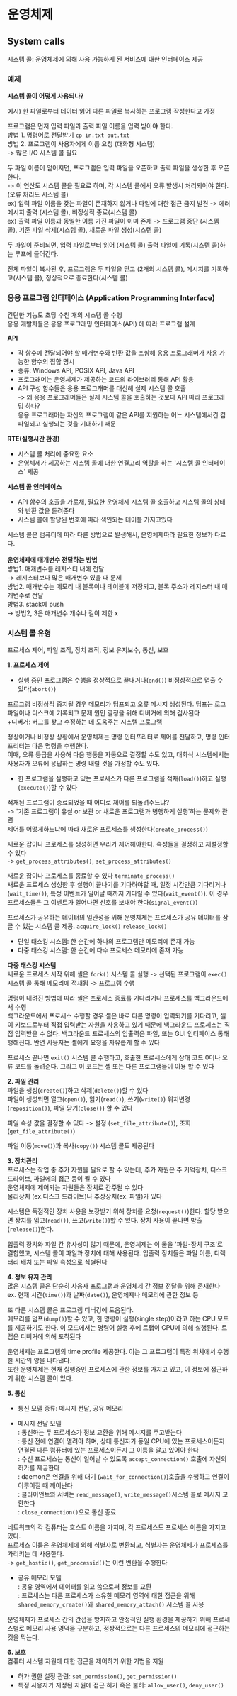 # 운영체제
## System calls
시스템 콜: 운영체제에 의해 사용 가능하게 된 서비스에 대한 인터페이스 제공

### 예제
**시스템 콜이 어떻게 사용되나?**<br>

예시) 한 파일로부터 데이터 읽어 다른 파일로 복사하는 프로그램 작성한다고 가정<br>

프로그램은 먼저 입력 파일과 출력 파일 이름을 입력 받아야 한다.<br>
방법 1. 명령어로 전달받기 `cp in.txt out.txt`<br>
방법 2. 프로그램이 사용자에게 이름 요청 (대화형 시스템)<br> 
-> 많은 I/O 시스템 콜 필요 

두 파일 이름이 얻어지면, 프로그램은 입력 파일을 오픈하고 출력 파일을 생성한 후 오픈한다.<br>
-> 이 연산도 시스템 콜을 필요로 하며, 각 시스템 콜에서 오류 발생시 처리되어야 한다. (오류 처리도 시스템 콜)<br>
ex) 입력 파일 이름을 갖는 파일이 존재하지 않거나 파일에 대한 접근 금지 발견 -> 에러 메시지 출력 (시스템 콜), 비정상적 종료(시스템 콜)<br>
ex) 출력 파일 이름과 동일한 이름 가진 파일이 이미 존재 -> 프로그램 중단 (시스템 콜), 기존 파일 삭제(시스템 콜), 새로운 파일 생성(시스템 콜)<br>

두 파일이 준비되면, 입력 파일로부터 읽어 (시스템 콜) 출력 파일에 기록(시스템 콜)하는 루프에 들어간다.<br>

전체 파일이 복사된 후, 프로그램은 두 파일을 닫고 (2개의 시스템 콜), 메시지를 기록하고(시스템 콜), 정상적으로 종료한다(시스템 콜)

### 응용 프로그램 인터페이스 (Application Programming Interface)
간단한 기능도 초당 수천 개의 시스템 콜 수행<br>
응용 개발자들은 응용 프로그래밍 인터페이스(API) 에 따라 프로그램 설계

**API**
- 각 함수에 전달되어야 할 매개변수와 반환 값을 포함해 응용 프로그래머가 사용 가능한 함수의 집합 명시
- 종류: Windows API, POSIX API, Java API
- 프로그래머는 운영체제가 제공하는 코드의 라이브러리 통해 API 활용
- API 구성 함수들은 응용 프로그래머를 대신해 실제 시스템 콜 호출<br>
-> 왜 응용 프로그래머들은 실제 시스템 콜을 호출하는 것보다 API 따라 프로그래밍 하나?<br>
응용 프로그래머는 자신의 프로그램이 같은 API를 지원하는 어느 시스템에서건 컴파일되고 실행되는 것을 기대하기 때문

**RTE(실행시간 환경)**<br>
- 시스템 콜 처리에 중요한 요소
- 운영체제가 제공하는 시스템 콜에 대한 연결고리 역할을 하는 '시스템 콜 인터페이스' 제공

**시스템 콜 인터페이스**
- API 함수의 호출을 가로채, 필요한 운영체제 시스템 콜 호출하고 시스템 콜의 상태와 반환 값을 돌려준다
- 시스템 콜에 할당된 번호에 따라 색인되는 테이블 가지고있다

시스템 콜은 컴퓨터에 따라 다른 방법으로 발생해서, 운영체제따라 필요한 정보가 다르다. <br><br>
**운영체제에 매개변수 전달하는 방법**<br>
방법1. 매개변수를 레지스터 내에 전달<br>
-> 레지스터보다 많은 매개변수 있을 때 문제<br>
방법2. 매개변수는 메모리 내 블록이나 테이블에 저장되고, 블록 주소가 레지스터 내 매개변수로 전달<br>
방법3. stack에 push<br>
-> 방법2, 3은 매개변수 개수나 길이 제한 x

### 시스템 콜 유형
프로세스 제어, 파일 조작, 장치 조작, 정보 유지보수, 통신, 보호

**1. 프로세스 제어**
- 실행 중인 프로그램은 수행을 정상적으로 끝내거나(`end()`) 비정상적으로 멈출 수 있다(`abort()`)

프로그램 비정상적 중지될 경우 메모리가 덤프되고 오류 메시지 생성된다. 덤프는 로그 파일이나 디스크에 기록되고 문제 원인 결정을 위해 디버거에 의해 검사된다<br>
+디버거: 버그를 찾고 수정하는 데 도움주는 시스템 프로그램

정상이거나 비정상 상황에서 운영체제는 명령 인터프리터로 제어를 전달하고, 명령 인터프리터는 다음 명령을 수행한다.<br> 
이때, 오류 등급을 사용해 다음 행동을 자동으로 결정할 수도 있고, 대화식 시스템에서는 사용자가 오류에 응답하는 명령 내릴 것을 가정할 수도 있다.

- 한 프로그램을 실행하고 있는 프로세스가 다른 프로그램을 적재(`load()`)하고 실행(`execute()`)할 수 있다

적재된 프로그램이 종료되었을 때 어디로 제어를 되돌려주느냐?<br> 
-> '기존 프로그램이 유실 or 보관 or 새로운 프로그램과 병행하게 실행'하는 문제와 관련<br> 
제어를 어떻게하느냐에 따라 새로운 프로세스를 생성한다(`create_process()`)

새로운 잡이나 프로세스를 생성하면 우리가 제어해야한다. 속성들을 결정하고 재설정할 수 있다<br>
-> `get_process_attributes()`, `set_process_attributes()`

새로운 잡이나 프로세스를 종료할 수 있다 `terminate_process()`<br>
새로운 프로세스 생성한 후 실행이 끝나기를 기다려야할 때, 일정 시간만큼 기다리거나(`wait_time()`), 특정 이벤트가 일어날 때까지 기다릴 수 있다(`wait_event()`). 이 경우 프로세스들은 그 이벤트가 일어나면 신호를 보내야 한다(`signal_event()`)

프로세스가 공유하는 데이터의 일관성을 위해 운영체제는 프로세스가 공유 데이터를 잠글 수 있는 시스템 콜 제공. `acquire_lock()` `release_lock()`

- 단일 태스킹 시스템: 한 순간에 하나의 프로그램만 메모리에 존재 가능
- 다중 태스킹 시스템: 한 순간에 다수 프로세스 메모리에 존재 가능

**다중 태스킹 시스템**<br>
새로운 프로세스 시작 위해 셸은 `fork()` 시스템 콜 실행 -> 선택된 프로그램이 `exec()` 시스템 콜 통해 메모리에 적재됨 -> 프로그램 수행<br>

명령이 내려진 방법에 따라 셸은 프로세스 종료를 기다리거나 프로세스를 백그라운드에서 수행<br>
백그라운드에서 프로세스 수행할 경우 셸은 바로 다른 명령이 입력되기를 기다리고, 셸이 키보드로부터 직접 입력받는 자원을 사용하고 있기 때문에 백그라운드 프로세스는 직접 입력받을 수 없다. 백그라운드 프로세스의 입출력은 파일, 또는 GUI 인터페이스 통해 행해진다. 반면 사용자는 셸에게 요청을 자유롭게 할 수 있다

프로세스 끝나면 `exit()` 시스템 콜 수행하고, 호출한 프로세스에게 상태 코드 0이나 오류 코드를 돌려준다. 그리고 이 코드는 셸 또는 다른 프로그램들이 이용 할 수 있다

**2. 파일 관리**<br>
파일을 생성(`create()`)하고 삭제(`delete()`)할 수 있다<br>
파일이 생성되면 열고(`open()`), 읽기(`read()`), 쓰기(`write()`) 위치변경(`reposition()`), 파일 닫기(`close()`) 할 수 있다

파일 속성 값을 결정할 수 있다
-> 설정 (`set_file_attribute()`), 조회(`get_file_attribute()`)

파일 이동(`move()`)과 복사(`copy()`) 시스템 콜도 제공된다

**3. 장치관리**<br>
프로세스는 작업 중 추가 자원을 필요로 할 수 있는데, 추가 자원은 주 기억장치, 디스크 드라이브, 파일에의 접근 등이 될 수 있다<br>
운영체제에 제어되는 자원들은 장치로 간주될 수 있다<br> 물리장치 (ex.디스크 드라이브)나 추상장치(ex. 파일)가 있다

시스템은 독점적인 장치 사용을 보장받기 위해 장치를 요청(`request()`)한다. 할당 받으면 장치를 읽고(`read()`), 쓰고(`write()`)할 수 있다. 장치 사용이 끝나면 방출(`release()`)한다.

입출력 장치와 파일 간 유사성이 많기 때문에, 운영체제는 이 둘을 '파일-장치 구조'로 결합했고, 시스템 콜이 파일과 장치에 대해 사용된다. 입출력 장치들은 파일 이름, 디렉터리 배치 또는 파일 속성으로 식별된다

**4. 정보 유지 관리**<br>
많은 시스템 콜은 단순히 사용자 프로그램과 운영체제 간 정보 전달을 위해 존재한다<br>
ex. 현재 시간(`time()`)과 날짜(`date()`), 운영체제나 메모리에 관한 정보 등

또 다른 시스템 콜은 프로그램 디버깅에 도움된다. <br> 메모리를 덤프(`dump()`)할 수 있고, 한 명령어 실행(single step)이라고 하는 CPU 모드를 제공하기도 한다. 이 모드에서는 명령어 실행 후에 트랩이 CPU에 의해 실행된다. 트랩은 디버거에 의해 포착된다

운영체제는 프로그램의 time profile 제공한다. 이는 그 프로그램이 특정 위치에서 수행한 시간의 양을 나타낸다.<br>
또한 운영체제는 현재 실행중인 프로세스에 관한 정보를 가지고 있고, 이 정보에 접근하기 위한 시스템 콜이 있다.

**5. 통신**
- 통신 모델 종류: 메시지 전달, 공유 메모리

- 메시지 전달 모델 <br> 
: 통신하는 두 프로세스가 정보 교환을 위해 메시지를 주고받는다<br> 
: 통신 전에 연결이 열려야 하며, 상대 통신자가 동일 CPU에 있는 프로세스이든지 연결된 다른 컴퓨터에 있는 프로세스이든지 그 이름을 알고 있어야 한다<br> 
: 수신 프로세스는 통신이 일어날 수 있도록 `accept_connection()` 호출에 자신의 허가를 제공한다<br> 
: daemon은 연결을 위해 대기 (`wait_for_connection()`)호출을 수행하고 연결이 이루어질 때 깨어난다 <br> 
: 클라이언트와 서버는 `read_message()`, `write_message()`시스템 콜로 메시지 교환한다<br> 
: `close_connection()`으로 통신 종료

네트워크의 각 컴퓨터는 호스트 이름을 가지며, 각 프로세스도 프로세스 이름을 가지고 있다. <br> 
프로세스 이름은 운영체제에 의해 식별자로 변환되고, 식별자는 운영체제가 프로세스를 가리키는 데 사용한다. <br> 
-> `get_hostid()`, `get_processid()`는 이런 변환을 수행한다

- 공유 메모리 모델<br> 
: 공유 영역에서 데이터를 읽고 씀으로써 정보를 교환 <br>
: 프로세스는 다른 프로세스가 소유한 메모리 영역에 대한 접근을 위해 `shared_memory_create()`와 `shared_memory_attach()` 시스템 콜 사용

운영체제가 프로세스 간의 간섭을 방지하고 안정적인 실행 환경을 제공하기 위해 프로세스별로 메모리 사용 영역을 구분하고, 정상적으로는 다른 프로세스의 메모리에 접근하는 것을 막는다.

**6. 보호**<br>
컴퓨터 시스템 자원에 대한 접근을 제어하기 위한 기법을 지원

- 허가 권한 설정 관련: `set_permission()`, `get_permission()`
- 특정 사용자가 지정된 자원에 접근 허가 혹은 불허: `allow_user()`, `deny_user()`